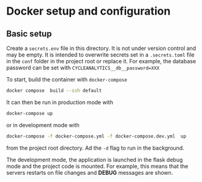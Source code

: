 # Docker setup and configuration

## Basic setup

Create a `secrets.env` file in this directory. It is not under version control and may be empty. It is intended to overwrite secrets set in a `.secrets.toml` file in the `conf` folder in the project root or replace it. For example, the database password can be set with `CYCLEANALYTICS__db__password=XXX`

To start, build the container with `docker-compose`

```zsh
docker compose  build --ssh default
```

It can then be run in production mode with

```zsh
docker-compose up
```

or in development mode with

```zsh
docker-compose -f docker-compose.yml -f docker-compose.dev.yml  up
```

from the project root directory. Ad the `-d` flag to run in the background.

The development mode, the application is launched in the flask debug mode and the project code is mounted. For example, this means that the servers restarts on file changes and **DEBUG** messages are shown.